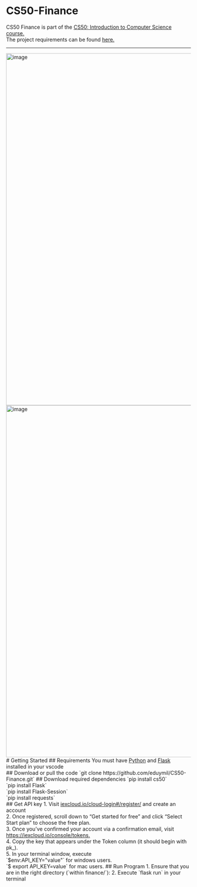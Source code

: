 # CS50-Finance
CS50 Finance is part of the <a href="https://cs50.harvard.edu/x/2022/">CS50: Introduction to Computer Science course.</a><br>
The project requirements can be found <a href = "https://cs50.harvard.edu/x/2022/psets/9/finance/">here.</a>
<hr>
<img width="960" alt="image" src="https://user-images.githubusercontent.com/102196421/162373977-7c4a6e7e-54b1-439a-b7b0-f36e3bb4486d.png">
<img width="960" alt="image" src="https://user-images.githubusercontent.com/102196421/162104027-3dd64b11-a43d-4935-b34b-867700b8a278.png">
# Getting Started
## Requirements
You must have <a href="https://code.visualstudio.com/docs/python/python-tutorial">Python</a> and <a href="https://code.visualstudio.com/docs/python/tutorial-flask">Flask</a> installed in your vscode<br>
## Download or pull the code
`git clone https://github.com/eduymil/CS50-Finance.git`
## Download required dependencies
`pip install cs50`<br>
`pip install Flask`<br>
`pip install Flask-Session`<br>
`pip install requests`<br>
## Get API key
1. Visit <a href="https://iexcloud.io/cloud-login#/register/">iexcloud.io/cloud-login#/register/</a> and create an account<br>
2. Once registered, scroll down to “Get started for free” and click “Select Start plan” to choose the free plan.<br>
3. Once you’ve confirmed your account via a confirmation email, visit <a href="https://iexcloud.io/console/tokens">https://iexcloud.io/console/tokens. </a><br>
4. Copy the key that appears under the Token column (it should begin with pk_).<br>
5. In your terminal window, execute <br>
`$env:API_KEY="value"` for windows users.<br>
`$ export API_KEY=value` for mac users.
## Run Program
1. Ensure that you are in the right directory (`within finance/`):
2. Execute `flask run` in your terminal
